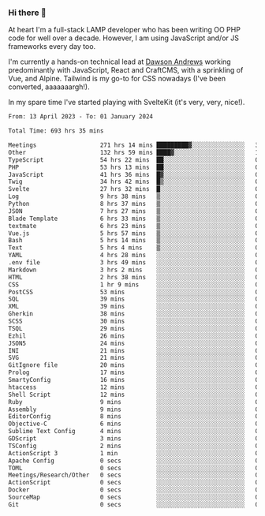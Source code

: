 ### Hi there 👋

<!--
**JamesNock/JamesNock** is a ✨ _special_ ✨ repository because its `README.md` (this file) appears on your GitHub profile.

Here are some ideas to get you started:

- 🔭 I’m currently working on ...
- 🌱 I’m currently learning ...
- 👯 I’m looking to collaborate on ...
- 🤔 I’m looking for help with ...
- 💬 Ask me about ...
- 📫 How to reach me: ...
- 😄 Pronouns: ...
- ⚡ Fun fact: ...
-->
At heart I'm a full-stack LAMP developer who has been writing OO PHP code for well over a decade. However, I am using JavaScript and/or JS frameworks every day too.

I'm currently a hands-on technical lead at [Dawson Andrews](https://www.dawsonandrews.com/) working predominantly with JavaScript, React and CraftCMS, with a sprinkling of Vue, and Alpine. Tailwind is my go-to for CSS nowadays (I've been converted, aaaaaaargh!).

In my spare time I've started playing with SvelteKit (it's very, very, nice!).

<!--START_SECTION:waka-->

```txt
From: 13 April 2023 - To: 01 January 2024

Total Time: 693 hrs 35 mins

Meetings                  271 hrs 14 mins █████████▓░░░░░░░░░░░░░░░   39.12 %
Other                     132 hrs 59 mins ████▓░░░░░░░░░░░░░░░░░░░░   19.18 %
TypeScript                54 hrs 22 mins  ██░░░░░░░░░░░░░░░░░░░░░░░   07.84 %
PHP                       53 hrs 13 mins  ██░░░░░░░░░░░░░░░░░░░░░░░   07.68 %
JavaScript                41 hrs 36 mins  █▓░░░░░░░░░░░░░░░░░░░░░░░   06.00 %
Twig                      34 hrs 42 mins  █▒░░░░░░░░░░░░░░░░░░░░░░░   05.01 %
Svelte                    27 hrs 32 mins  █░░░░░░░░░░░░░░░░░░░░░░░░   03.97 %
Log                       9 hrs 38 mins   ▒░░░░░░░░░░░░░░░░░░░░░░░░   01.39 %
Python                    8 hrs 37 mins   ▒░░░░░░░░░░░░░░░░░░░░░░░░   01.24 %
JSON                      7 hrs 27 mins   ▒░░░░░░░░░░░░░░░░░░░░░░░░   01.08 %
Blade Template            6 hrs 33 mins   ▒░░░░░░░░░░░░░░░░░░░░░░░░   00.95 %
textmate                  6 hrs 23 mins   ▒░░░░░░░░░░░░░░░░░░░░░░░░   00.92 %
Vue.js                    5 hrs 57 mins   ▒░░░░░░░░░░░░░░░░░░░░░░░░   00.86 %
Bash                      5 hrs 14 mins   ▒░░░░░░░░░░░░░░░░░░░░░░░░   00.76 %
Text                      5 hrs 4 mins    ▒░░░░░░░░░░░░░░░░░░░░░░░░   00.73 %
YAML                      4 hrs 28 mins   ░░░░░░░░░░░░░░░░░░░░░░░░░   00.64 %
.env file                 3 hrs 49 mins   ░░░░░░░░░░░░░░░░░░░░░░░░░   00.55 %
Markdown                  3 hrs 2 mins    ░░░░░░░░░░░░░░░░░░░░░░░░░   00.44 %
HTML                      2 hrs 38 mins   ░░░░░░░░░░░░░░░░░░░░░░░░░   00.38 %
CSS                       1 hr 9 mins     ░░░░░░░░░░░░░░░░░░░░░░░░░   00.17 %
PostCSS                   53 mins         ░░░░░░░░░░░░░░░░░░░░░░░░░   00.13 %
SQL                       39 mins         ░░░░░░░░░░░░░░░░░░░░░░░░░   00.10 %
XML                       39 mins         ░░░░░░░░░░░░░░░░░░░░░░░░░   00.09 %
Gherkin                   38 mins         ░░░░░░░░░░░░░░░░░░░░░░░░░   00.09 %
SCSS                      30 mins         ░░░░░░░░░░░░░░░░░░░░░░░░░   00.07 %
TSQL                      29 mins         ░░░░░░░░░░░░░░░░░░░░░░░░░   00.07 %
Ezhil                     26 mins         ░░░░░░░░░░░░░░░░░░░░░░░░░   00.06 %
JSON5                     24 mins         ░░░░░░░░░░░░░░░░░░░░░░░░░   00.06 %
INI                       21 mins         ░░░░░░░░░░░░░░░░░░░░░░░░░   00.05 %
SVG                       21 mins         ░░░░░░░░░░░░░░░░░░░░░░░░░   00.05 %
GitIgnore file            20 mins         ░░░░░░░░░░░░░░░░░░░░░░░░░   00.05 %
Prolog                    17 mins         ░░░░░░░░░░░░░░░░░░░░░░░░░   00.04 %
SmartyConfig              16 mins         ░░░░░░░░░░░░░░░░░░░░░░░░░   00.04 %
htaccess                  12 mins         ░░░░░░░░░░░░░░░░░░░░░░░░░   00.03 %
Shell Script              12 mins         ░░░░░░░░░░░░░░░░░░░░░░░░░   00.03 %
Ruby                      9 mins          ░░░░░░░░░░░░░░░░░░░░░░░░░   00.02 %
Assembly                  9 mins          ░░░░░░░░░░░░░░░░░░░░░░░░░   00.02 %
EditorConfig              8 mins          ░░░░░░░░░░░░░░░░░░░░░░░░░   00.02 %
Objective-C               6 mins          ░░░░░░░░░░░░░░░░░░░░░░░░░   00.02 %
Sublime Text Config       4 mins          ░░░░░░░░░░░░░░░░░░░░░░░░░   00.01 %
GDScript                  3 mins          ░░░░░░░░░░░░░░░░░░░░░░░░░   00.01 %
TSConfig                  2 mins          ░░░░░░░░░░░░░░░░░░░░░░░░░   00.01 %
ActionScript 3            1 min           ░░░░░░░░░░░░░░░░░░░░░░░░░   00.00 %
Apache Config             0 secs          ░░░░░░░░░░░░░░░░░░░░░░░░░   00.00 %
TOML                      0 secs          ░░░░░░░░░░░░░░░░░░░░░░░░░   00.00 %
Meetings/Research/Other   0 secs          ░░░░░░░░░░░░░░░░░░░░░░░░░   00.00 %
ActionScript              0 secs          ░░░░░░░░░░░░░░░░░░░░░░░░░   00.00 %
Docker                    0 secs          ░░░░░░░░░░░░░░░░░░░░░░░░░   00.00 %
SourceMap                 0 secs          ░░░░░░░░░░░░░░░░░░░░░░░░░   00.00 %
Git                       0 secs          ░░░░░░░░░░░░░░░░░░░░░░░░░   00.00 %
```

<!--END_SECTION:waka-->
